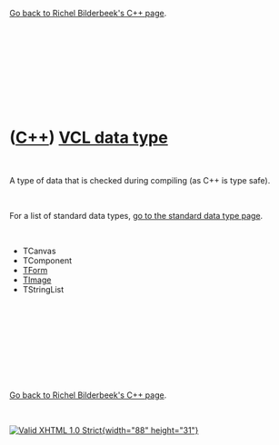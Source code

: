 

[Go back to Richel Bilderbeek's C++ page](Cpp.htm).

 

 

 

 

 

([C++](Cpp.htm)) [VCL data type](CppDataType.htm)
=================================================

 

A type of data that is checked during compiling (as C++ is type safe).

 

For a list of standard data types, [go to the standard data type
page](CppDataType.htm).

 

-   TCanvas
-   TComponent
-   [TForm](CppTForm.htm)
-   [TImage](CppTImage.htm)
-   TStringList

 

 

 

 

 

[Go back to Richel Bilderbeek's C++ page](Cpp.htm).



 

[![Valid XHTML 1.0 Strict](valid-xhtml10.png){width="88"
height="31"}](http://validator.w3.org/check?uri=referer)
